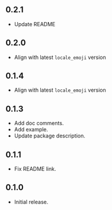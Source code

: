## 0.2.1

- Update README

## 0.2.0

- Align with latest `locale_emoji` version

## 0.1.4

- Align with latest `locale_emoji` version

## 0.1.3

- Add doc comments.
- Add example.
- Update package description.

## 0.1.1

- Fix README link.

## 0.1.0

- Initial release.
